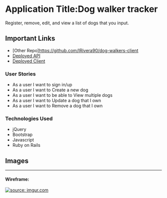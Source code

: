 # Application Title:Dog walker tracker
Register, remove, edit, and view a list of dogs that you input.

## Important Links

- [Other Repo]https://github.com/IRivera90/dog-walkers-client
- [Deployed API](www.link.com)
- [Deployed Client](www.link.com)



### User Stories

- As a user I want to sign in/up
- As a user I want to Create a new dog
- As a user I want to be able to View multiple dogs
- As a user I want to Update a dog that I own
- As a user I want to Remove a dog that I own

### Technologies Used

- jQuery
- Bootstrap
- Javascript
- Ruby on Rails

## Images

---

#### Wireframe:
<a href="https://imgur.com/VULEuC1"><img src="https://i.imgur.com/VULEuC1.jpg" title="source: imgur.com" /></a>

